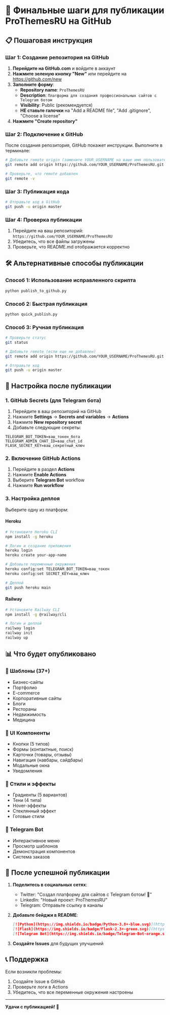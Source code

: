 # 🚀 Финальные шаги для публикации ProThemesRU на GitHub

## 📋 Пошаговая инструкция

### Шаг 1: Создание репозитория на GitHub

1. **Перейдите на GitHub.com** и войдите в аккаунт
2. **Нажмите зеленую кнопку "New"** или перейдите на https://github.com/new
3. **Заполните форму**:
   - **Repository name**: `ProThemesRU`
   - **Description**: `Платформа для создания профессиональных сайтов с Telegram ботом`
   - **Visibility**: Public (рекомендуется)
   - **НЕ ставьте галочки** на "Add a README file", "Add .gitignore", "Choose a license"
4. **Нажмите "Create repository"**

### Шаг 2: Подключение к GitHub

После создания репозитория, GitHub покажет инструкции. Выполните в терминале:

```bash
# Добавьте remote origin (замените YOUR_USERNAME на ваше имя пользователя)
git remote add origin https://github.com/YOUR_USERNAME/ProThemesRU.git

# Проверьте, что remote добавлен
git remote -v
```

### Шаг 3: Публикация кода

```bash
# Отправьте код в GitHub
git push -u origin master
```

### Шаг 4: Проверка публикации

1. Перейдите на ваш репозиторий: `https://github.com/YOUR_USERNAME/ProThemesRU`
2. Убедитесь, что все файлы загружены
3. Проверьте, что README.md отображается корректно

## 🛠️ Альтернативные способы публикации

### Способ 1: Использование исправленного скрипта

```bash
python publish_to_github.py
```

### Способ 2: Быстрая публикация

```bash
python quick_publish.py
```

### Способ 3: Ручная публикация

```bash
# Проверьте статус
git status

# Добавьте remote (если еще не добавлен)
git remote add origin https://github.com/YOUR_USERNAME/ProThemesRU.git

# Отправьте код
git push -u origin master
```

## 🔧 Настройка после публикации

### 1. GitHub Secrets (для Telegram бота)

1. Перейдите в ваш репозиторий на GitHub
2. Нажмите **Settings** → **Secrets and variables** → **Actions**
3. Нажмите **New repository secret**
4. Добавьте следующие секреты:

```
TELEGRAM_BOT_TOKEN=ваш_токен_бота
TELEGRAM_ADMIN_CHAT_ID=ваш_chat_id
FLASK_SECRET_KEY=ваш_секретный_ключ
```

### 2. Включение GitHub Actions

1. Перейдите в раздел **Actions**
2. Нажмите **Enable Actions**
3. Выберите **Telegram Bot** workflow
4. Нажмите **Run workflow**

### 3. Настройка деплоя

Выберите одну из платформ:

#### Heroku
```bash
# Установите Heroku CLI
npm install -g heroku

# Логин и создание приложения
heroku login
heroku create your-app-name

# Добавьте переменные окружения
heroku config:set TELEGRAM_BOT_TOKEN=ваш_токен
heroku config:set SECRET_KEY=ваш_ключ

# Деплой
git push heroku main
```

#### Railway
```bash
# Установите Railway CLI
npm install -g @railway/cli

# Логин и деплой
railway login
railway init
railway up
```

## 📊 Что будет опубликовано

### 🎨 Шаблоны (37+)
- Бизнес-сайты
- Портфолио
- E-commerce
- Корпоративные сайты
- Блоги
- Рестораны
- Недвижимость
- Медицина

### 🧱 UI Компоненты
- Кнопки (5 типов)
- Формы (контактные, поиск)
- Карточки (товары, отзывы)
- Навигация (навбары, сайдбары)
- Модальные окна
- Уведомления

### 🎨 Стили и эффекты
- Градиенты (5 вариантов)
- Тени (4 типа)
- Hover-эффекты
- Стеклянный эффект
- Готовые стили

### 📱 Telegram Bot
- Интерактивное меню
- Просмотр шаблонов
- Демонстрация компонентов
- Система заказов

## 🎉 После успешной публикации

1. **Поделитесь в социальных сетях**:
   - Twitter: "Создал платформу для сайтов с Telegram ботом! 🚀"
   - LinkedIn: "Новый проект: ProThemesRU"
   - Telegram: Отправьте ссылку в каналы

2. **Добавьте бейджи в README**:
   ```markdown
   [![Python](https://img.shields.io/badge/Python-3.8+-blue.svg)](https://python.org)
   [![Flask](https://img.shields.io/badge/Flask-2.3+-green.svg)](https://flask.palletsprojects.com)
   [![Telegram Bot](https://img.shields.io/badge/Telegram-Bot-orange.svg)](https://core.telegram.org/bots)
   ```

3. **Создайте Issues** для будущих улучшений

## 📞 Поддержка

Если возникли проблемы:
1. Создайте Issue в GitHub
2. Проверьте логи в Actions
3. Убедитесь, что все переменные окружения настроены

---

**Удачи с публикацией! 🚀** 